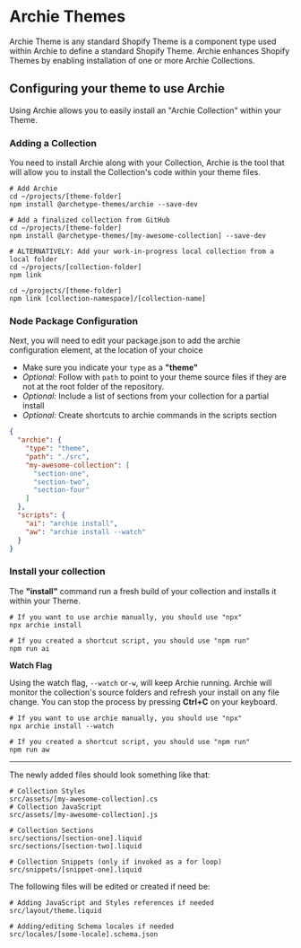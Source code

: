# Archie Themes

Archie Theme is any standard Shopify Theme is a component type used within Archie to define a standard Shopify Theme.
Archie enhances Shopify Themes by
enabling installation of one or more Archie Collections.

## Configuring your theme to use Archie

Using Archie allows you to easily install an "Archie Collection" within your Theme.

### Adding a Collection

You need to install Archie along with your Collection, Archie is the tool that will allow you to install the
Collection's code within your theme files.

```shell
# Add Archie
cd ~/projects/[theme-folder]
npm install @archetype-themes/archie --save-dev

# Add a finalized collection from GitHub
cd ~/projects/[theme-folder]
npm install @archetype-themes/[my-awesome-collection] --save-dev

# ALTERNATIVELY: Add your work-in-progress local collection from a local folder
cd ~/projects/[collection-folder]
npm link

cd ~/projects/[theme-folder]
npm link [collection-namespace]/[collection-name]

```

### Node Package Configuration

Next, you will need to edit your package.json to add the archie configuration element, at the location of your choice

* Make sure you indicate your `type` as a **"theme"**
* *Optional:* Follow with `path` to point to your theme source files if they are not at the root folder of the
  repository.
* *Optional:* Include a list of sections from your collection for a partial install
* *Optional:* Create shortcuts to archie commands in the scripts section

```json
{
  "archie": {
    "type": "theme",
    "path": "./src",
    "my-awesome-collection": [
      "section-one",
      "section-two",
      "section-four"
    ]
  },
  "scripts": {
    "ai": "archie install",
    "aw": "archie install --watch"
  }
}
```

### Install your collection

The **"install"** command run a fresh build of your collection and installs it within your Theme.

```shell
# If you want to use archie manually, you should use "npx"
npx archie install

# If you created a shortcut script, you should use "npm run"
npm run ai

```

**Watch Flag**

Using the watch flag, `--watch` or`-w`, will keep Archie running. Archie will monitor the collection's source folders
and refresh your install on any file change. You can stop the process by pressing **Ctrl+C** on your keyboard.

```shell
# If you want to use archie manually, you should use "npx"
npx archie install --watch

# If you created a shortcut script, you should use "npm run"
npm run aw
```

---

The newly added files should look something like that:

```shell
# Collection Styles
src/assets/[my-awesome-collection].cs
# Collection JavaScript
src/assets/[my-awesome-collection].js

# Collection Sections
src/sections/[section-one].liquid
src/sections/[section-two].liquid

# Collection Snippets (only if invoked as a for loop)
src/snippets/[snippet-one].liquid
```

The following files will be edited or created if need be:

```shell
# Adding JavaScript and Styles references if needed
src/layout/theme.liquid

# Adding/editing Schema locales if needed
src/locales/[some-locale].schema.json
```
